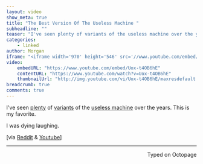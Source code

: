 ```yaml
---
layout: video
show_meta: true
title: "The Best Version Of The Useless Machine "
subheadline: ""
teaser: "I've seen plenty of variants of the useless machine over the years. This is my favorite. "
categories:
    - linked
author: Morgan
iframe: "<iframe width='970' height='546' src='//www.youtube.com/embed/Uox-t4OB6hE' frameborder='0' allowfullscreen></iframe>"
video:
    embedURL: "https://www.youtube.com/embed/Uox-t4OB6hE"
    contentURL: "https://www.youtube.com/watch?v=Uox-t4OB6hE"
    thumbnailUrl: "http://img.youtube.com/vi/Uox-t4OB6hE/maxresdefault.jpg"
breadcrumb: true
comments: true
---
```


I've seen [plenty](http://youtu.be/Nqk_nWAjBus) of [variants](http://youtu.be/Z86V_ICUCD4) of the [useless machine](https://en.m.wikipedia.org/wiki/Useless_machine) over the years. This is my favorite.

I was dying laughing.

[via [Reddit](https://www.reddit.com/r/videos/comments/45x7yq/the_most_amazing_variant_of_the_useless_machine/) & [Youtube](http://youtu.be/Uox-t4OB6hE)]

 ---
<p align="right">Typed on Octopage</p>
